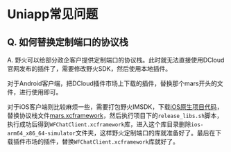 # Uniapp常见问题

## Q. 如何替换定制端口的协议栈
A. 野火可以给部分政企客户提供定制端口的协议栈。此时就无法直接使用DCloud官网发布的插件了，需要修改野火SDK，然后使用本地插件。

对于Android客户端，把DCloud插件市场上下载的插件，替换那个mars开头的文件，进行使用即可。

对于iOS客户端则比较麻烦一些，需要打包野火IMSDK，下载[iOS原生项目代码](https://gitee.com/wfchat/ios-chat)，替换协议栈文件[mars.xcframework](https://gitee.com/wfchat/ios-chat/tree/master/wfclient/WFChatClient/Proto)，然后执行项目下的```release_libs.sh```脚本，执行成功后得到```WFChatClient.xcframework```库，进入这个库目录删除```ios-arm64_x86_64-simulator```文件夹，这样野火定制端口的库就准备好了。最后在下载插件市场的插件，替换```WFChatClient.xcframework```库就好了。
